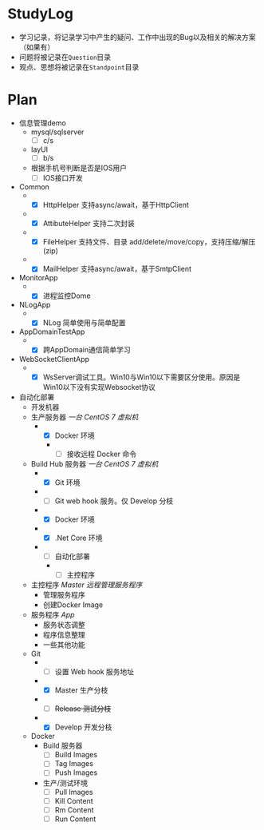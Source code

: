 # StudyLog
+ 学习记录，将记录学习中产生的疑问、工作中出现的Bug以及相关的解决方案（如果有）
+ 问题将被记录在`Question`目录
+ 观点、思想将被记录在`Standpoint`目录

# Plan
+ 信息管理demo  
  + mysql/sqlserver
    - [ ] c/s  
  + layUI  
    - [ ] b/s
  + 根据手机号判断是否是IOS用户
    - [ ] IOS接口开发
+ Common
  + - [x] HttpHelper  支持async/await，基于HttpClient
  + - [x] AttibuteHelper 支持二次封装
  + - [x] FileHelper 支持文件、目录 add/delete/move/copy，支持压缩/解压(zip)
  + - [x] MailHelper 支持async/await，基于SmtpClient
+ MonitorApp
  + - [x] 进程监控Dome
+ NLogApp
  + - [x] NLog 简单使用与简单配置
+ AppDomainTestApp
  + - [x] 跨AppDomain通信简单学习
+ WebSocketClientApp
  + - [x] WsServer调试工具。Win10与Win10以下需要区分使用。原因是Win10以下没有实现Websocket协议
+ 自动化部署
  + 开发机器
  + 生产服务器 _一台 CentOS 7 虚拟机_
    + - [x] Docker 环境
      + - [ ] 接收远程 Docker 命令
  + Build Hub 服务器 _一台 CentOS 7 虚拟机_
    + - [x] Git 环境
    + - [ ] Git web hook 服务。仅 Develop 分枝
    + - [x] Docker 环境
    + - [x] .Net Core 环境
    + - [ ] 自动化部署
      + - [ ] 主控程序
  + 主控程序 _Master_ _远程管理服务程序_
    + 管理服务程序
    + 创建Docker Image
  + 服务程序 _App_
    + 服务状态调整
    + 程序信息整理
    + 一些其他功能
  + Git
    + - [ ] 设置 Web hook 服务地址
    + - [x] Master 生产分枝
    + - [ ] ~~Release 测试分枝~~
    + - [x] Develop 开发分枝
  + Docker
    + Build 服务器
      - [ ] Build Images
      - [ ] Tag Images
      - [ ] Push Images
    + 生产/测试环境
      - [ ] Pull Images
      - [ ] Kill Content
      - [ ] Rm Content
      - [ ] Run Content
